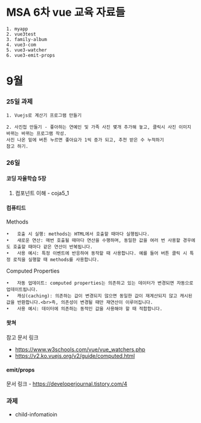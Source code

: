 # MSA 6차 vue 교육 자료들

    1. myapp
    2. vue3test
    3. family-album
    4. vue3-com
    5. vue3-watcher
    6. vue3-emit-props
# 9월
### 25일 과제

    1. Vuejs로 계산기 프로그램 만들기

    2. 사진첩 만들기 - 좋아하는 연예인 및 가족 사진 몇개 추가해 놓고, 클릭시 사진 이미지 바뀌는 바뀌는 프로그램 작성.
    사진 나온 밑에 버튼 누르면 좋아요가 1씩 증가 되고, 추천 받은 수 누적하기
    참고 하기.

### 26일 
#### 코딩 자율학습 5장
1. 컴포넌트 이해 - coja5_1
#### 컴퓨티드
Methods

    •	호출 시 실행: methods는 HTML에서 호출할 때마다 실행됩니다.
	•	새로운 연산: 매번 호출될 때마다 연산을 수행하며, 동일한 값을 여러 번 사용할 경우에도 호출할 때마다 같은 연산이 반복됩니다.
	•	사용 예시: 특정 이벤트에 반응하여 동작할 때 사용합니다. 예를 들어 버튼 클릭 시 특정 로직을 실행할 때 methods를 사용합니다.
Computed Properties

	•	자동 업데이트: computed properties는 의존하고 있는 데이터가 변경되면 자동으로 업데이트됩니다.
	•	캐싱(caching): 의존하는 값이 변경되지 않으면 동일한 값이 재계산되지 않고 캐시된 값을 반환합니다.<br>즉, 의존성이 변경될 때만 재연산이 이루어집니다.
	•	사용 예시: 데이터에 의존하는 동적인 값을 사용해야 할 때 적합합니다.

#### 왓쳐
참고 문서 링크
- https://www.w3schools.com/vue/vue_watchers.php
- https://v2.ko.vuejs.org/v2/guide/computed.html

#### emit/props
문서 링크 - https://developerjournal.tistory.com/4

### 과제 
- child-infomatioin